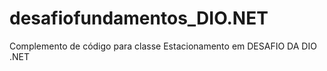 # desafiofundamentos_DIO.NET
Complemento de código para classe Estacionamento em DESAFIO DA DIO .NET
